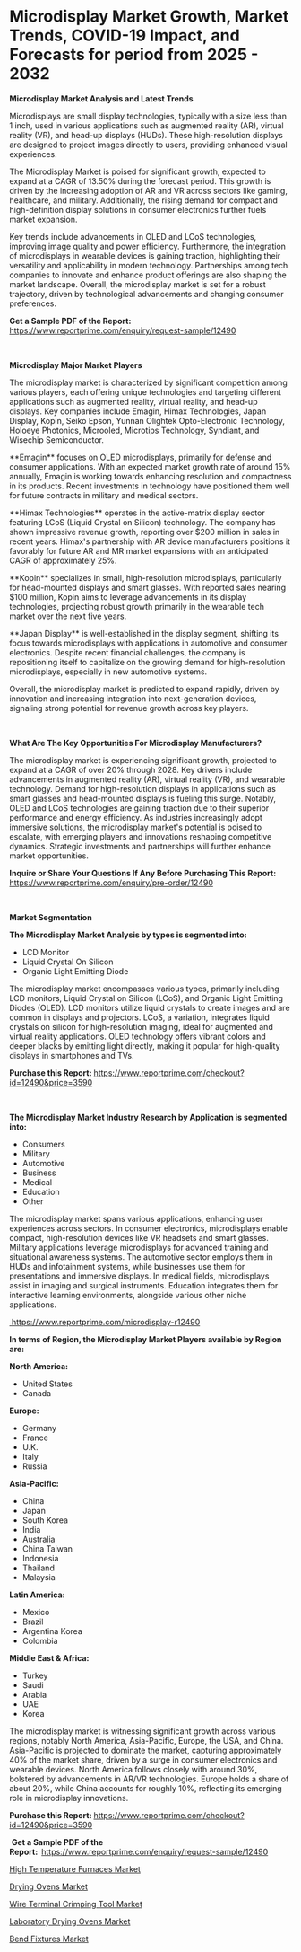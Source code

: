 <p><h1>Microdisplay Market Growth, Market Trends, COVID-19 Impact, and Forecasts for period from 2025 - 2032</h1></p><p><strong>Microdisplay Market Analysis and Latest Trends</strong></p>
<p><p>Microdisplays are small display technologies, typically with a size less than 1 inch, used in various applications such as augmented reality (AR), virtual reality (VR), and head-up displays (HUDs). These high-resolution displays are designed to project images directly to users, providing enhanced visual experiences. </p><p>The Microdisplay Market is poised for significant growth, expected to expand at a CAGR of 13.50% during the forecast period. This growth is driven by the increasing adoption of AR and VR across sectors like gaming, healthcare, and military. Additionally, the rising demand for compact and high-definition display solutions in consumer electronics further fuels market expansion. </p><p>Key trends include advancements in OLED and LCoS technologies, improving image quality and power efficiency. Furthermore, the integration of microdisplays in wearable devices is gaining traction, highlighting their versatility and applicability in modern technology. Partnerships among tech companies to innovate and enhance product offerings are also shaping the market landscape. Overall, the microdisplay market is set for a robust trajectory, driven by technological advancements and changing consumer preferences.</p></p>
<p><strong>Get a Sample PDF of the Report:&nbsp;</strong> <a href="https://www.reportprime.com/enquiry/request-sample/12490?utm_campaign=3047&utm_medium=2&utm_source=Github&utm_content=ia&utm_term=18032025&utm_id=microdisplay">https://www.reportprime.com/enquiry/request-sample/12490</a></p>
<p>&nbsp;</p>
<p><strong>Microdisplay Major Market Players</strong></p>
<p><p>The microdisplay market is characterized by significant competition among various players, each offering unique technologies and targeting different applications such as augmented reality, virtual reality, and head-up displays. Key companies include Emagin, Himax Technologies, Japan Display, Kopin, Seiko Epson, Yunnan Olightek Opto-Electronic Technology, Holoeye Photonics, Microoled, Microtips Technology, Syndiant, and Wisechip Semiconductor.</p><p>**Emagin** focuses on OLED microdisplays, primarily for defense and consumer applications. With an expected market growth rate of around 15% annually, Emagin is working towards enhancing resolution and compactness in its products. Recent investments in technology have positioned them well for future contracts in military and medical sectors.</p><p>**Himax Technologies** operates in the active-matrix display sector featuring LCoS (Liquid Crystal on Silicon) technology. The company has shown impressive revenue growth, reporting over $200 million in sales in recent years. Himax's partnership with AR device manufacturers positions it favorably for future AR and MR market expansions with an anticipated CAGR of approximately 25%.</p><p>**Kopin** specializes in small, high-resolution microdisplays, particularly for head-mounted displays and smart glasses. With reported sales nearing $100 million, Kopin aims to leverage advancements in its display technologies, projecting robust growth primarily in the wearable tech market over the next five years.</p><p>**Japan Display** is well-established in the display segment, shifting its focus towards microdisplays with applications in automotive and consumer electronics. Despite recent financial challenges, the company is repositioning itself to capitalize on the growing demand for high-resolution microdisplays, especially in new automotive systems.</p><p>Overall, the microdisplay market is predicted to expand rapidly, driven by innovation and increasing integration into next-generation devices, signaling strong potential for revenue growth across key players.</p></p>
<p>&nbsp;</p>
<p><strong>What Are The Key Opportunities For Microdisplay Manufacturers?</strong></p>
<p><p>The microdisplay market is experiencing significant growth, projected to expand at a CAGR of over 20% through 2028. Key drivers include advancements in augmented reality (AR), virtual reality (VR), and wearable technology. Demand for high-resolution displays in applications such as smart glasses and head-mounted displays is fueling this surge. Notably, OLED and LCoS technologies are gaining traction due to their superior performance and energy efficiency. As industries increasingly adopt immersive solutions, the microdisplay market's potential is poised to escalate, with emerging players and innovations reshaping competitive dynamics. Strategic investments and partnerships will further enhance market opportunities.</p></p>
<p><strong>Inquire or Share Your Questions If Any Before Purchasing This Report:</strong> <a href="https://www.reportprime.com/enquiry/pre-order/12490?utm_campaign=3047&utm_medium=2&utm_source=Github&utm_content=ia&utm_term=18032025&utm_id=microdisplay">https://www.reportprime.com/enquiry/pre-order/12490</a></p>
<p>&nbsp;</p>
<p><strong>Market Segmentation</strong></p>
<p><strong>The Microdisplay Market Analysis by types is segmented into:</strong></p>
<p><ul><li>LCD Monitor</li><li>Liquid Crystal On Silicon</li><li>Organic Light Emitting Diode</li></ul></p>
<p><p>The microdisplay market encompasses various types, primarily including LCD monitors, Liquid Crystal on Silicon (LCoS), and Organic Light Emitting Diodes (OLED). LCD monitors utilize liquid crystals to create images and are common in displays and projectors. LCoS, a variation, integrates liquid crystals on silicon for high-resolution imaging, ideal for augmented and virtual reality applications. OLED technology offers vibrant colors and deeper blacks by emitting light directly, making it popular for high-quality displays in smartphones and TVs.</p></p>
<p><strong>Purchase this Report:&nbsp;</strong><a href="https://www.reportprime.com/checkout?id=12490&price=3590&utm_campaign=3047&utm_medium=2&utm_source=Github&utm_content=ia&utm_term=18032025&utm_id=microdisplay">https://www.reportprime.com/checkout?id=12490&price=3590</a></p>
<p>&nbsp;</p>
<p><strong>The Microdisplay Market Industry Research by Application is segmented into:</strong></p>
<p><ul><li>Consumers</li><li>Military</li><li>Automotive</li><li>Business</li><li>Medical</li><li>Education</li><li>Other</li></ul></p>
<p><p>The microdisplay market spans various applications, enhancing user experiences across sectors. In consumer electronics, microdisplays enable compact, high-resolution devices like VR headsets and smart glasses. Military applications leverage microdisplays for advanced training and situational awareness systems. The automotive sector employs them in HUDs and infotainment systems, while businesses use them for presentations and immersive displays. In medical fields, microdisplays assist in imaging and surgical instruments. Education integrates them for interactive learning environments, alongside various other niche applications.</p></p>
<p><a href="https://www.reportprime.com/microdisplay-r12490?utm_campaign=3047&utm_medium=2&utm_source=Github&utm_content=ia&utm_term=18032025&utm_id=microdisplay">&nbsp;https://www.reportprime.com/microdisplay-r12490</a></p>
<p><strong>In terms of Region, the Microdisplay Market Players available by Region are:</strong></p>
<p>
    <p> <strong> North America: </strong>
        <ul>
            <li>United States</li>
            <li>Canada</li>
        </ul>
        </p> 
    <p> <strong> Europe: </strong>
        <ul>
            <li>Germany</li>
            <li>France</li>
            <li>U.K.</li>
            <li>Italy</li>
            <li>Russia</li>
        </ul>
        </p> 
    <p> <strong> Asia-Pacific: </strong>
        <ul>
            <li>China</li>
            <li>Japan</li>
            <li>South Korea</li>
            <li>India</li>
            <li>Australia</li>
            <li>China Taiwan</li>
            <li>Indonesia</li>
            <li>Thailand</li>
            <li>Malaysia</li>
        </ul>
        </p> 
    <p> <strong> Latin America: </strong>
        <ul>
            <li>Mexico</li>
            <li>Brazil</li>
            <li>Argentina Korea</li>
            <li>Colombia</li>
        </ul>
        </p> 
    <p> <strong> Middle East & Africa: </strong>
        <ul>
            <li>Turkey</li>
            <li>Saudi</li>
            <li>Arabia</li>
            <li>UAE</li>
            <li>Korea</li>
        </ul>
    </p>
    </p>
<p><p>The microdisplay market is witnessing significant growth across various regions, notably North America, Asia-Pacific, Europe, the USA, and China. Asia-Pacific is projected to dominate the market, capturing approximately 40% of the market share, driven by a surge in consumer electronics and wearable devices. North America follows closely with around 30%, bolstered by advancements in AR/VR technologies. Europe holds a share of about 20%, while China accounts for roughly 10%, reflecting its emerging role in microdisplay innovations.</p></p>
<p><strong>Purchase this Report: </strong><a href="https://www.reportprime.com/checkout?id=12490&price=3590&utm_campaign=3047&utm_medium=2&utm_source=Github&utm_content=ia&utm_term=18032025&utm_id=microdisplay">https://www.reportprime.com/checkout?id=12490&price=3590</a></p>
<p>&nbsp;<strong>Get a Sample PDF of the Report:&nbsp;&nbsp;</strong><a href="https://www.reportprime.com/enquiry/request-sample/12490?utm_campaign=3047&utm_medium=2&utm_source=Github&utm_content=ia&utm_term=18032025&utm_id=microdisplay">https://www.reportprime.com/enquiry/request-sample/12490</a></p>
<p><strong></strong></p>
<p><p><a href="https://www.linkedin.com/pulse/future-outlook-high-temperature-furnaces-market-size-estimated-y71pc?utm_campaign=3047&utm_medium=2&utm_source=Github&utm_content=ia&utm_term=18032025&utm_id=microdisplay">High Temperature Furnaces Market</a></p><p><a href="https://www.linkedin.com/pulse/insights-global-drying-ovens-market-forecasted-growth-124-jqfue?utm_campaign=3047&utm_medium=2&utm_source=Github&utm_content=ia&utm_term=18032025&utm_id=microdisplay">Drying Ovens Market</a></p><p><a href="https://www.linkedin.com/pulse/market-study-on47-cagr-forecast-from-2025-2032-offeringsignificant-yoblf?utm_campaign=3047&utm_medium=2&utm_source=Github&utm_content=ia&utm_term=18032025&utm_id=microdisplay">Wire Terminal Crimping Tool Market</a></p><p><a href="https://www.linkedin.com/pulse/laboratory-drying-ovens-market-soar-56-cagr-from-2025--zd81e?utm_campaign=3047&utm_medium=2&utm_source=Github&utm_content=ia&utm_term=18032025&utm_id=microdisplay">Laboratory Drying Ovens Market</a></p><p><a href="https://www.linkedin.com/pulse/bend-fixtures-market-size-analysis-growing-91-cagr-from-2025-8s21c?utm_campaign=3047&utm_medium=2&utm_source=Github&utm_content=ia&utm_term=18032025&utm_id=microdisplay">Bend Fixtures Market</a></p></p>